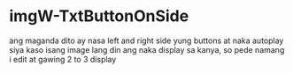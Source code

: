 # imgW-TxtButtonOnSide
ang maganda dito ay nasa left and right side yung buttons at naka autoplay siya kaso isang image lang din ang naka display sa kanya, so pede namang i edit at gawing 2 to 3 display

